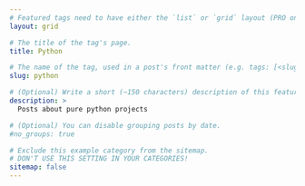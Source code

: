 ```yaml
---
# Featured tags need to have either the `list` or `grid` layout (PRO only).
layout: grid

# The title of the tag's page.
title: Python

# The name of the tag, used in a post's front matter (e.g. tags: [<slug>]).
slug: python

# (Optional) Write a short (~150 characters) description of this featured tag.
description: >
  Posts about pure python projects

# (Optional) You can disable grouping posts by date.
#no_groups: true

# Exclude this example category from the sitemap.
# DON'T USE THIS SETTING IN YOUR CATEGORIES!
sitemap: false
---
```

